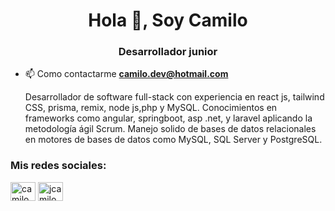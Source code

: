 <h1 align="center">Hola 👋, Soy Camilo</h1>
<h3 align="center">Desarrollador junior</h3>

- 📫 Como contactarme **camilo.dev@hotmail.com**

  <p align="left">
    Desarrollador de software full-stack con experiencia en react js, tailwind CSS, prisma, remix, node js,php y MySQL. Conocimientos en frameworks como angular, springboot, asp .net, y laravel aplicando la metodología ágil Scrum. Manejo solido de bases de datos relacionales en motores de bases de datos como MySQL, SQL Server y PostgreSQL.
  </p>

<h3 align="left">Mis redes sociales:</h3>
<p align="left">
<a href="https://linkedin.com/in/camilomarquez" target="blank"><img align="center" src="https://raw.githubusercontent.com/rahuldkjain/github-profile-readme-generator/master/src/images/icons/Social/linked-in-alt.svg" alt="camilomarquez" height="30" width="40" /></a>
<a href="https://instagram.com/jcamilo_marquez" target="blank"><img align="center" src="https://raw.githubusercontent.com/rahuldkjain/github-profile-readme-generator/master/src/images/icons/Social/instagram.svg" alt="jcamilo_marquez" height="30" width="40" /></a>
</p>
